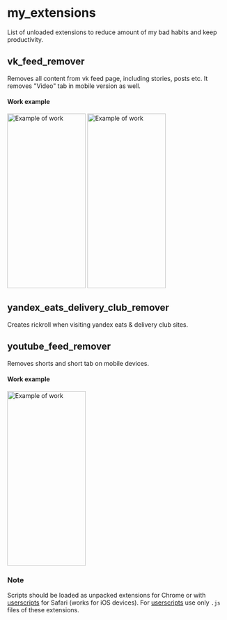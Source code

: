 # my_extensions
List of unloaded extensions to reduce amount of my bad habits and keep productivity.
## vk_feed_remover
Removes all content from vk feed page, including stories, posts etc. It removes "Video" tab in mobile version as well.
#### Work example
<img src="https://github.com/user-attachments/assets/b50b4fa2-4d5c-40f8-801b-6d95c1c22385" alt="Example of work" width="180" height="400">
<img src="https://github.com/user-attachments/assets/bf6be634-1803-44e1-b554-741f95ab658e" alt="Example of work" width="180" height="400">

## yandex_eats_delivery_club_remover
Creates rickroll when visiting yandex eats & delivery club sites.
## youtube_feed_remover
Removes shorts and short tab on mobile devices.
#### Work example
<img src="https://github.com/user-attachments/assets/dc98014c-a3c4-4bd6-aac7-0a73bee335da" alt="Example of work" width="180" height="400">

### Note
Scripts should be loaded as unpacked extensions for Chrome or with [userscripts](https://github.com/quoid/userscripts) for Safari (works for iOS devices). For [userscripts](https://github.com/quoid/userscripts) use only `.js` files of these extensions.
